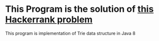 # This Program is the solution of [this Hackerrank problem](https://www.hackerrank.com/challenges/contacts)

This program is implementation of Trie data structure in Java 8
